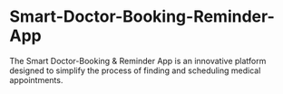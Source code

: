 # Smart-Doctor-Booking-Reminder-App
The Smart Doctor-Booking &amp; Reminder App is an innovative platform designed to simplify the process of finding and scheduling medical appointments.
